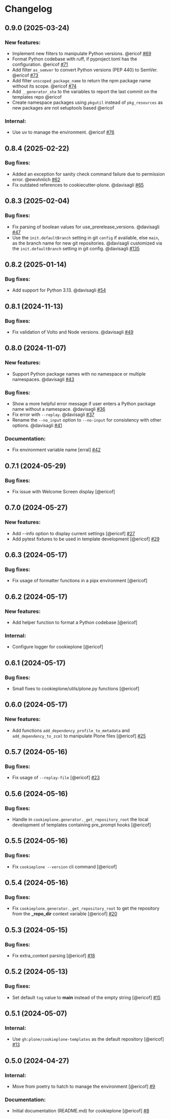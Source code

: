# Changelog

<!--
   You should *NOT* be adding new change log entries to this file.
   You should create a file in the news directory instead.
   For helpful instructions, please see:
   https://github.com/plone/plone.releaser/blob/master/ADD-A-NEWS-ITEM.rst
-->

<!-- towncrier release notes start -->

## 0.9.0 (2025-03-24)


### New features:

- Implement new filters to manipulate Python versions. @ericof [#69](https://github.com/plone/cookieplone/issues/69)
- Format Python codebase with ruff, if pyproject.toml has the configuration. @ericof [#71](https://github.com/plone/cookieplone/issues/71)
- Add filter `as_semver` to convert Python versions (PEP 440) to SemVer. @ericof [#73](https://github.com/plone/cookieplone/issues/73)
- Add filter `unscoped_package_name` to return the npm package name without its scope. @ericof [#74](https://github.com/plone/cookieplone/issues/74)
- Add `__generator_sha` to the variables to report the last commit on the templates repo @ericof 
- Create namespace packages using `pkgutil` instead of `pkg_resources` as new packages are not setuptools based @ericof 


### Internal:

- Use uv to manage the environment. @ericof [#76](https://github.com/plone/cookieplone/issues/76)

## 0.8.4 (2025-02-22)


### Bug fixes:

- Added an exception for sanity check command failure due to permission error. @ewohnlich [#62](https://github.com/plone/cookieplone/issues/62)
- Fix outdated references to cookiecutter-plone. @davisagli [#65](https://github.com/plone/cookieplone/issues/65)

## 0.8.3 (2025-02-04)


### Bug fixes:

- Fix parsing of boolean values for use_prerelease_versions. @davisagli [#47](https://github.com/plone/cookieplone/issues/47)
- Use the `init.defaultBranch` setting in git `config` if available, else `main`, as the branch name for new git repositories. @davisagli
  customized via the `init.defaultBranch` setting in git config. @davisagli [#135](https://github.com/plone/cookieplone/issues/135)

## 0.8.2 (2025-01-14)


### Bug fixes:

- Add support for Python 3.13. @davisagli [#54](https://github.com/plone/cookieplone/issues/54)

## 0.8.1 (2024-11-13)


### Bug fixes:

- Fix validation of Volto and Node versions. @davisagli [#49](https://github.com/plone/cookieplone/issues/49)

## 0.8.0 (2024-11-07)


### New features:

- Support Python package names with no namespace or multiple namespaces. @davisagli [#43](https://github.com/plone/cookieplone/issues/43)


### Bug fixes:

- Show a more helpful error message if user enters a Python package name without a namespace. @davisagli [#36](https://github.com/plone/cookieplone/issues/36)
- Fix error with `--replay`. @davisagli [#37](https://github.com/plone/cookieplone/issues/37)
- Rename the `--no_input` option to `--no-input` for consistency with other options. @davisagli [#41](https://github.com/plone/cookieplone/issues/41)


### Documentation:

- Fix environment variable name
  [erral] [#42](https://github.com/plone/cookieplone/issues/42)

## 0.7.1 (2024-05-29)


### Bug fixes:

- Fix issue with Welcome Screen display [@ericof]

## 0.7.0 (2024-05-27)


### New features:

- Add --info option to display current settings [@ericof] [#27](https://github.com/plone/cookieplone/issues/27)
- Add pytest fixtures to be used in template development [@ericof] [#29](https://github.com/plone/cookieplone/issues/29)

## 0.6.3 (2024-05-17)


### Bug fixes:

- Fix usage of formatter functions in a pipx environment [@ericof]

## 0.6.2 (2024-05-17)


### New features:

- Add helper function to format a Python codebase [@ericof]


### Internal:

- Configure logger for cookieplone [@ericof]

## 0.6.1 (2024-05-17)


### Bug fixes:

- Small fixes to cookieplone/utils/plone.py functions [@ericof]

## 0.6.0 (2024-05-17)


### New features:

- Add functions `add_dependency_profile_to_metadata` and `add_dependency_to_zcml` to manipulate Plone files [@ericof] [#25](https://github.com/plone/cookieplone/issues/25)

## 0.5.7 (2024-05-16)


### Bug fixes:

- Fix usage of `--replay-file` [@ericof] [#23](https://github.com/plone/cookieplone/issues/23)

## 0.5.6 (2024-05-16)


### Bug fixes:

- Handle in `cookieplone.generator._get_repository_root` the local development of templates containing pre_prompt hooks [@ericof]

## 0.5.5 (2024-05-16)


### Bug fixes:

- Fix `cookieplone --version` cli command [@ericof]

## 0.5.4 (2024-05-16)


### Bug fixes:

- Fix `cookieplone.generator._get_repository_root` to get the repository from the **_repo_dir** context variable [@ericof] [#20](https://github.com/plone/cookieplone/issues/20)

## 0.5.3 (2024-05-15)


### Bug fixes:

- Fix extra_context parsing [@ericof] [#18](https://github.com/plone/cookieplone/issues/18)

## 0.5.2 (2024-05-13)


### Bug fixes:

- Set default `tag` value to **main** instead of the empty string [@ericof] [#15](https://github.com/plone/cookieplone/issues/15)

## 0.5.1 (2024-05-07)


### Internal:

- Use `gh:plone/cookieplone-templates` as the default repository [@ericof] [#13](https://github.com/plone/cookieplone/issues/13)

## 0.5.0 (2024-04-27)


### Internal:

- Move from poetry to hatch to manage the environment [@ericof] [#9](https://github.com/plone/cookieplone/issues/9)


### Documentation:

- Initial documentation (README.md) for cookieplone [@ericof] [#8](https://github.com/plone/cookieplone/issues/8)
